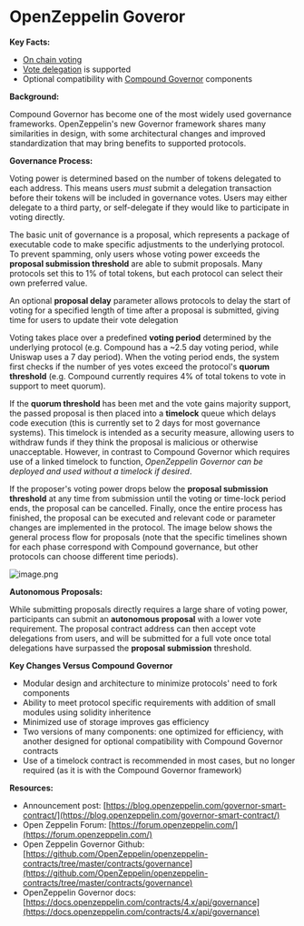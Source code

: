 # OpenZeppelin Goveror

**Key Facts:**

* [On chain voting](https://tally.document360.io/docs/en/on-chain-vs-off-chain-voting)
* [Vote delegation](https://tally.document360.io/docs/en/vote-delegation) is supported
* Optional compatibility with [Compound Governor](https://wiki.withtally.com/docs/compound-governor) components

**Background:**

Compound Governor has become one of the most widely used governance frameworks. OpenZeppelin's new Governor framework shares many similarities in design, with some architectural changes and improved standardization that may bring benefits to supported protocols.

**Governance Process:**

Voting power is determined based on the number of tokens delegated to each address. This means users _must_ submit a delegation transaction before their tokens will be included in governance votes. Users may either delegate to a third party, or self-delegate if they would like to participate in voting directly.

The basic unit of governance is a proposal, which represents a package of executable code to make specific adjustments to the underlying protocol. To prevent spamming, only users whose voting power exceeds the **proposal submission threshold** are able to submit proposals. Many protocols set this to 1% of total tokens, but each protocol can select their own preferred value.

An optional **proposal delay** parameter allows protocols to delay the start of voting for a specified length of time after a proposal is submitted, giving time for users to update their vote delegation

Voting takes place over a predefined **voting period** determined by the underlying protocol (e.g. Compound has a \~2.5 day voting period, while Uniswap uses a 7 day period). When the voting period ends, the system first checks if the number of yes votes exceed the protocol's **quorum threshold** (e.g. Compound currently requires 4% of total tokens to vote in support to meet quorum).

If the **quorum threshold** has been met and the vote gains majority support, the passed proposal is then placed into a **timelock** queue which delays code execution (this is currently set to 2 days for most governance systems). This timelock is intended as a security measure, allowing users to withdraw funds if they think the proposal is malicious or otherwise unacceptable. However, in contrast to Compound Governor which requires use of a linked timelock to function, _OpenZeppelin Governor can be deployed and used without a timelock if desired_.

If the proposer's voting power drops below the **proposal submission threshold** at any time from submission until the voting or time-lock period ends, the proposal can be cancelled. Finally, once the entire process has finished, the proposal can be executed and relevant code or parameter changes are implemented in the protocol. The image below shows the general process flow for proposals (note that the specific timelines shown for each phase correspond with Compound governance, but other protocols can choose different time periods).

![image.png](https://cdn.document360.io/5b297d02-8aa1-4075-baa1-d431b2292be1/Images/Documentation/image\(18\).png)

**Autonomous Proposals:**

While submitting proposals directly requires a large share of voting power, participants can submit an **autonomous proposal** with a lower vote requirement. The proposal contract address can then accept vote delegations from users, and will be submitted for a full vote once total delegations have surpassed the **proposal submission** threshold.

**Key Changes Versus Compound Governor**

* Modular design and architecture to minimize protocols' need to fork components
* Ability to meet protocol specific requirements with addition of small modules using solidity inheritence
* Minimized use of storage improves gas efficiency
* Two versions of many components: one optimized for efficiency, with another designed for optional compatibility with Compound Governor contracts
* Use of a timelock contract is recommended in most cases, but no longer required (as it is with the Compound Governor framework)

**Resources:**

* Announcement post: [https://blog.openzeppelin.com/governor-smart-contract/](https://blog.openzeppelin.com/governor-smart-contract/)
* Open Zeppelin Forum: [https://forum.openzeppelin.com/](https://forum.openzeppelin.com/)
* Open Zeppelin Governor Github: [https://github.com/OpenZeppelin/openzeppelin-contracts/tree/master/contracts/governance](https://github.com/OpenZeppelin/openzeppelin-contracts/tree/master/contracts/governance)
* OpenZeppelin Governor docs: [https://docs.openzeppelin.com/contracts/4.x/api/governance](https://docs.openzeppelin.com/contracts/4.x/api/governance)
